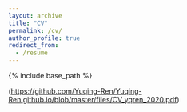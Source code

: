 ```yaml
---
layout: archive
title: "CV"
permalink: /cv/
author_profile: true
redirect_from:
  - /resume
---
```


{% include base_path %}

(https://github.com/Yuqing-Ren/Yuqing-Ren.github.io/blob/master/files/CV_yqren_2020.pdf)
